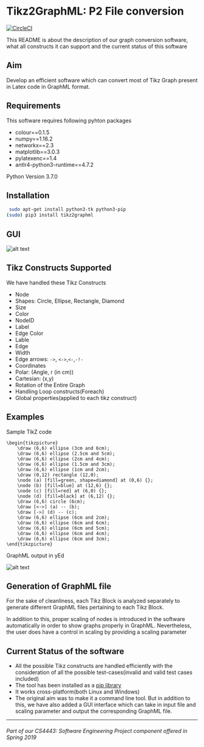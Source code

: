 
# Tikz2GraphML: P2 File conversion

[![CircleCI](https://circleci.com/gh/ysahil97/tikz-to-yed-graphml/tree/master.svg?style=svg)](https://circleci.com/gh/ysahil97/tikz-to-yed-graphml/tree/master)

This README is about the description of our graph conversion software, what all constructs it can support and the current status of this software

## Aim

Develop an efficient software which can convert most of Tikz Graph present in Latex code in GraphML format.

## Requirements

This software requires following pyhton packages
- colour==0.1.5
- numpy==1.16.2
- networkx==2.3
- matplotlib==3.0.3
- pylatexenc==1.4
- antlr4-python3-runtime==4.7.2

Python Version 3.7.0

## Installation

```bash
 sudo apt-get install python3-tk python3-pip
(sudo) pip3 install tikz2graphml
```
## GUI

![alt text][GUI]

[GUI]: https://github.com/ysahil97/tikz-to-yed-graphml/blob/master/Screenshots/GUI.png "GUI-Image"



## Tikz Constructs Supported

We have handled these Tikz Constructs
* Node
* Shapes: Circle, Ellipse, Rectangle, Diamond
* Size
* Color
* NodeID
* Label
* Edge Color
* Lable
* Edge
* Width
* Edge arrows: `->`, `<->`,`<-`,`-!-`
* Coordinates
* Polar: (Angle, r (in cm))
* Cartesian: (x,y)
* Rotation of the Entire Graph
* Handling Loop constructs(Foreach)
* Global properties(applied to each tikz construct)

## Examples

Sample TikZ code

```TeX
\begin{tikzpicture}
	\draw (6,6) ellipse (3cm and 6cm);
	\draw (6,6) ellipse (2.5cm and 5cm);
	\draw (6,6) ellipse (2cm and 4cm);
	\draw (6,6) ellipse (1.5cm and 3cm);
	\draw (6,6) ellipse (1cm and 2cm);
	\draw (0,12) rectangle (12,0);
	\node (a) [fill=green, shape=diamond] at (0,6) {};
	\node (b) [fill=blue] at (12,6) {};
	\node (c) [fill=red] at (6,0) {};
	\node (d) [fill=black] at (6,12) {};
	\draw (6,6) circle (6cm);
	\draw [<->] (a) -- (b);
	\draw [->] (d) -- (c);
	\draw (6,6) ellipse (6cm and 2cm);
	\draw (6,6) ellipse (6cm and 6cm);
	\draw (6,6) ellipse (6cm and 5cm);
	\draw (6,6) ellipse (6cm and 4cm);
	\draw (6,6) ellipse (6cm and 3cm);
\end{tikzpicture}
```
GraphML output in yEd

![alt text][Sample Output]

[Sample Output]: https://github.com/ysahil97/tikz-to-yed-graphml/blob/master/Screenshots/SampleOutput.png "Sample Output"

## Generation of GraphML file

For the sake of cleanliness, each Tikz Block is analyzed separately to generate different GraphML files pertaining to each Tikz Block.

In addition to this, proper scaling of nodes is introduced in the software automatically in order to show graphs properly in GraphML. Nevertheless, the user does have a control in scaling by providing a scaling parameter

## Current Status of the software

* All the possible Tikz constructs are handled efficiently with the consideration of all the possible test-cases(invalid and valid test cases included)
* The tool has been installed as a [pip library](https://pypi.org/project/tikz2graphml/)
* It works cross-platform(both Linux and Windows)
* The original aim was to make it a command line tool. But in addition to this, we have also added a GUI interface which can take in input file and scaling parameter and output the corresponding GraphML file.

-------

###### Part of our CS4443: Software Engineering Project component offered in Spring 2019
